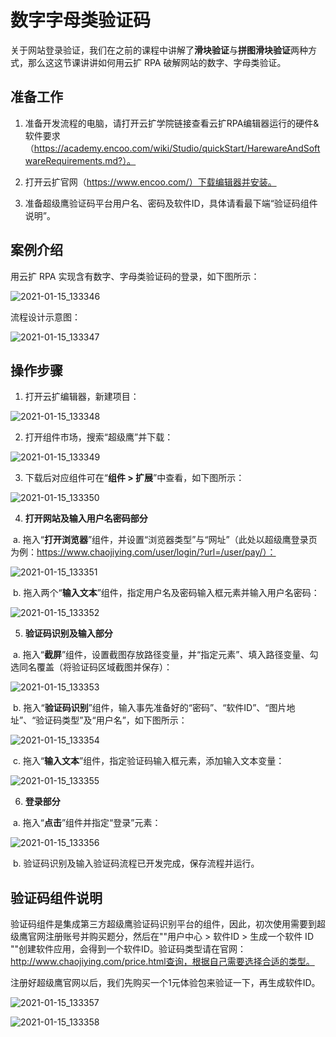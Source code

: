 # 数字字母类验证码

关于网站登录验证，我们在之前的课程中讲解了**滑块验证**与**拼图滑块验证**两种方式，那么这这节课讲讲如何用云扩 RPA 破解网站的数字、字母类验证。

## **准备工作**

1. 准备开发流程的电脑，请打开云扩学院链接查看云扩RPA编辑器运行的硬件&软件要求（https://academy.encoo.com/wiki/Studio/quickStart/HarewareAndSoftwareRequirements.md?）。

2. 打开云扩官网（https://www.encoo.com/）下载编辑器并安装。

3. 准备超级鹰验证码平台用户名、密码及软件ID，具体请看最下端“验证码组件说明”。

## **案例介绍**

用云扩 RPA 实现含有数字、字母类验证码的登录，如下图所示：

![2021-01-15_133346](https://docimages.blob.core.chinacloudapi.cn/images/Practice/verification/2021-01-15_133346.png)

流程设计示意图：

![2021-01-15_133347](https://docimages.blob.core.chinacloudapi.cn/images/Practice/verification/2021-01-15_133347.png)

## **操作步骤**

1. 打开云扩编辑器，新建项目：

![2021-01-15_133348](https://docimages.blob.core.chinacloudapi.cn/images/Practice/verification/2021-01-15_133348.png)

2. 打开组件市场，搜索“超级鹰”并下载：

![2021-01-15_133349](https://docimages.blob.core.chinacloudapi.cn/images/Practice/verification/2021-01-15_133349.png)

3. 下载后对应组件可在“**组件 > 扩展**”中查看，如下图所示：

![2021-01-15_133350](https://docimages.blob.core.chinacloudapi.cn/images/Practice/verification/2021-01-15_133350.png)

4. **打开网站及输入用户名密码部分**

​       a. 拖入“**打开浏览器**”组件，并设置“浏览器类型”与“网址”（此处以超级鹰登录页为例：https://www.chaojiying.com/user/login/?url=/user/pay/）：

![2021-01-15_133351](https://docimages.blob.core.chinacloudapi.cn/images/Practice/verification/2021-01-15_133351.png)

​      b. 拖入两个“**输入文本**”组件，指定用户名及密码输入框元素并输入用户名密码：

![2021-01-15_133352](https://docimages.blob.core.chinacloudapi.cn/images/Practice/verification/2021-01-15_133352.png)

5. **验证码识别及输入部分**

​      a. 拖入“**截屏**”组件，设置截图存放路径变量，并“指定元素”、填入路径变量、勾选同名覆盖（将验证码区域截图并保存）：

![2021-01-15_133353](https://docimages.blob.core.chinacloudapi.cn/images/Practice/verification/2021-01-15_133353.png)

​      b. 拖入“**验证码识别**”组件，输入事先准备好的“密码”、“软件ID”、“图片地址”、“验证码类型”及“用户名”，如下图所示：

![2021-01-15_133354](https://docimages.blob.core.chinacloudapi.cn/images/Practice/verification/2021-01-15_133354.png)

​      c. 拖入“**输入文本**”组件，指定验证码输入框元素，添加输入文本变量：

![2021-01-15_133355](https://docimages.blob.core.chinacloudapi.cn/images/Practice/verification/2021-01-15_133355.png)

6. **登录部分**

​      a. 拖入“**点击**”组件并指定“登录”元素：

![2021-01-15_133356](https://docimages.blob.core.chinacloudapi.cn/images/Practice/verification/2021-01-15_133356.png)

​       b. 验证码识别及输入验证码流程已开发完成，保存流程并运行。

## **验证码组件说明**

验证码组件是集成第三方超级鹰验证码识别平台的组件，因此，初次使用需要到超级鹰官网注册账号并购买题分，然后在""用户中心 > 软件ID > 生成一个软件 ID ""创建软件应用，会得到一个软件ID。验证码类型请在官网：http://www.chaojiying.com/price.html查询，根据自己需要选择合适的类型。

注册好超级鹰官网以后，我们先购买一个1元体验包来验证一下，再生成软件ID。

![2021-01-15_133357](https://docimages.blob.core.chinacloudapi.cn/images/Practice/verification/2021-01-15_133357.png)

![2021-01-15_133358](https://docimages.blob.core.chinacloudapi.cn/images/Practice/verification/2021-01-15_133358.png)